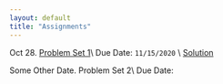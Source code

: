 ```yaml
---
layout: default
title: "Assignments"
---
```


Oct 28. [Problem Set 1](/assets/ProblemSet_1.pdf)\\
Due Date: `11/15/2020` \\
[Solution](/assets/Solution.pdf)


Some Other Date. Problem Set 2\\
Due Date:
